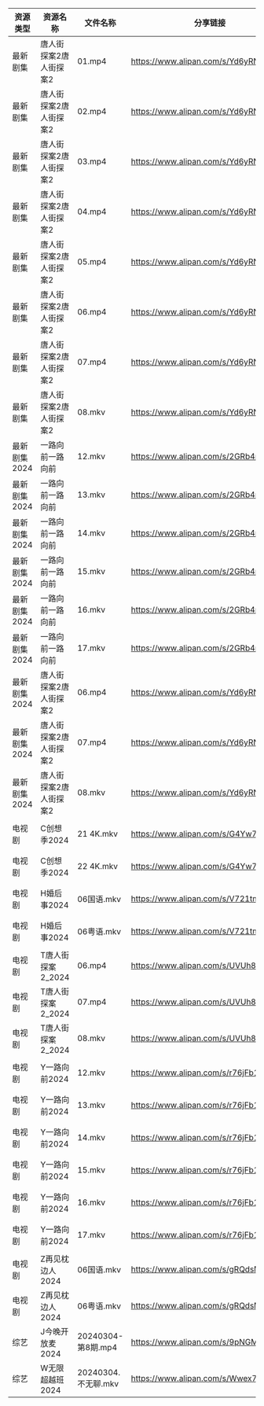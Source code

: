 | 资源类型     | 资源名称         | 文件名称             | 分享链接                                 | 更新时间                |
| -------- | ------------ | ---------------- | ------------------------------------ | ------------------- |
| 最新剧集     | 唐人街探案2唐人街探案2 | 01.mp4           | https://www.alipan.com/s/Yd6yRNsWKQb | 2024-03-05 07:36:22 |
| 最新剧集     | 唐人街探案2唐人街探案2 | 02.mp4           | https://www.alipan.com/s/Yd6yRNsWKQb | 2024-03-05 07:36:22 |
| 最新剧集     | 唐人街探案2唐人街探案2 | 03.mp4           | https://www.alipan.com/s/Yd6yRNsWKQb | 2024-03-05 07:36:16 |
| 最新剧集     | 唐人街探案2唐人街探案2 | 04.mp4           | https://www.alipan.com/s/Yd6yRNsWKQb | 2024-03-05 07:36:16 |
| 最新剧集     | 唐人街探案2唐人街探案2 | 05.mp4           | https://www.alipan.com/s/Yd6yRNsWKQb | 2024-03-05 07:36:16 |
| 最新剧集     | 唐人街探案2唐人街探案2 | 06.mp4           | https://www.alipan.com/s/Yd6yRNsWKQb | 2024-03-05 07:36:15 |
| 最新剧集     | 唐人街探案2唐人街探案2 | 07.mp4           | https://www.alipan.com/s/Yd6yRNsWKQb | 2024-03-05 07:36:15 |
| 最新剧集     | 唐人街探案2唐人街探案2 | 08.mkv           | https://www.alipan.com/s/Yd6yRNsWKQb | 2024-03-05 07:36:15 |
| 最新剧集2024 | 一路向前一路向前     | 12.mkv           | https://www.alipan.com/s/2GRb4n8KDoA | 2024-03-05 00:06:03 |
| 最新剧集2024 | 一路向前一路向前     | 13.mkv           | https://www.alipan.com/s/2GRb4n8KDoA | 2024-03-05 00:06:03 |
| 最新剧集2024 | 一路向前一路向前     | 14.mkv           | https://www.alipan.com/s/2GRb4n8KDoA | 2024-03-05 00:06:03 |
| 最新剧集2024 | 一路向前一路向前     | 15.mkv           | https://www.alipan.com/s/2GRb4n8KDoA | 2024-03-05 00:06:02 |
| 最新剧集2024 | 一路向前一路向前     | 16.mkv           | https://www.alipan.com/s/2GRb4n8KDoA | 2024-03-05 00:06:02 |
| 最新剧集2024 | 一路向前一路向前     | 17.mkv           | https://www.alipan.com/s/2GRb4n8KDoA | 2024-03-05 00:06:02 |
| 最新剧集2024 | 唐人街探案2唐人街探案2 | 06.mp4           | https://www.alipan.com/s/Yd6yRNsWKQb | 2024-03-05 07:38:59 |
| 最新剧集2024 | 唐人街探案2唐人街探案2 | 07.mp4           | https://www.alipan.com/s/Yd6yRNsWKQb | 2024-03-05 07:38:59 |
| 最新剧集2024 | 唐人街探案2唐人街探案2 | 08.mkv           | https://www.alipan.com/s/Yd6yRNsWKQb | 2024-03-05 07:38:59 |
| 电视剧      | C创想季2024     | 21 4K.mkv        | https://www.alipan.com/s/G4Yw7gjKeyR | 2024-03-05 00:05:06 |
| 电视剧      | C创想季2024     | 22 4K.mkv        | https://www.alipan.com/s/G4Yw7gjKeyR | 2024-03-05 00:05:06 |
| 电视剧      | H婚后事2024     | 06国语.mkv         | https://www.alipan.com/s/V721tmW61zo | 2024-03-05 00:05:19 |
| 电视剧      | H婚后事2024     | 06粤语.mkv         | https://www.alipan.com/s/V721tmW61zo | 2024-03-05 00:05:19 |
| 电视剧      | T唐人街探案2_2024 | 06.mp4           | https://www.alipan.com/s/UVUh8NzcMyH | 2024-03-05 07:36:11 |
| 电视剧      | T唐人街探案2_2024 | 07.mp4           | https://www.alipan.com/s/UVUh8NzcMyH | 2024-03-05 07:36:10 |
| 电视剧      | T唐人街探案2_2024 | 08.mkv           | https://www.alipan.com/s/UVUh8NzcMyH | 2024-03-05 07:36:05 |
| 电视剧      | Y一路向前2024    | 12.mkv           | https://www.alipan.com/s/r76jFb115TC | 2024-03-05 00:05:37 |
| 电视剧      | Y一路向前2024    | 13.mkv           | https://www.alipan.com/s/r76jFb115TC | 2024-03-05 00:05:37 |
| 电视剧      | Y一路向前2024    | 14.mkv           | https://www.alipan.com/s/r76jFb115TC | 2024-03-05 00:05:36 |
| 电视剧      | Y一路向前2024    | 15.mkv           | https://www.alipan.com/s/r76jFb115TC | 2024-03-05 00:05:36 |
| 电视剧      | Y一路向前2024    | 16.mkv           | https://www.alipan.com/s/r76jFb115TC | 2024-03-05 00:05:36 |
| 电视剧      | Y一路向前2024    | 17.mkv           | https://www.alipan.com/s/r76jFb115TC | 2024-03-05 00:05:35 |
| 电视剧      | Z再见枕边人2024   | 06国语.mkv         | https://www.alipan.com/s/gRQdsMic6i2 | 2024-03-05 00:05:45 |
| 电视剧      | Z再见枕边人2024   | 06粤语.mkv         | https://www.alipan.com/s/gRQdsMic6i2 | 2024-03-05 00:05:44 |
| 综艺       | J今晚开放麦2024   | 20240304-第8期.mp4 | https://www.alipan.com/s/9pNGMtWEhLU | 2024-03-05 07:38:16 |
| 综艺       | W无限超越班2024   | 20240304.不无聊.mkv | https://www.alipan.com/s/Wwex7BWuJFP | 2024-03-05 07:38:45 |
